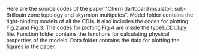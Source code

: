 Here are the source codes of the paper "Chern dartboard insulator: sub-Brillouin zone topology and skyrmion multipoles".
Model folder contains the tight-binding models of all the CDIs. It also includes the codes for plotting Fig.2 and Fig.3. The codes for plotting Fig.4 are inside the type1_CDI_1.py file.
Function folder contains the functions for calculating physical properties of the models.
Data folder contains the data for plotting the figures in the paper.
